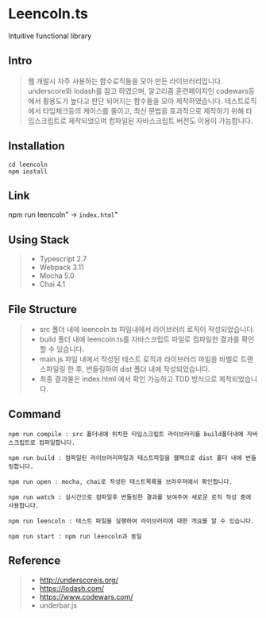 # Leencoln.ts #

Intuitive functional library

## Intro

> 웹 개발시 자주 사용하는 함수로직들을 모아 만든 라이브러리입니다. underscore와 lodash를 참고 하였으며, 알고리즘 훈련페이지인 codewars등에서 활용도가 높다고 판단 되어지는 함수들을 모아 제작하였습니다. 테스트로직에서 타입체크등의 케이스를 줄이고, 최신 문법을 효과적으로 제작하기 위해 타입스크립트로 제작되었으며 컴파일된 자바스크립트 버전도 이용이 가능합니다.

## Installation

```
cd leencoln
npm install
```

## Link
npm run leencoln" -> `index.html`"

## Using Stack

>- Typescript 2.7
>- Webpack 3.11
>- Mocha 5.0
>- Chai 4.1

## File Structure
>- src 폴더 내에 leencoln.ts 파일내에서 라이브러리 로직이 작성되었습니다.
>- build 폴더 내에 leencoln.ts를 자바스크립트 파일로 컴파일한 결과를 확인 할 수 있습니다.
>- main.js 파일 내에서 작성된 테스트 로직과 라이브러리 파일을 바벨로 트랜스파일링 한 후, 번들링하여 dist 폴더 내에 작성되었습니다.
>- 최종 결과물은 index.html 에서 확인 가능하고 TDD 방식으로 제작되었습니다.

## Command

```
npm run compile : src 폴더내에 위치한 타입스크립트 라이브러리를 build폴더내에 자바스크립트로 컴파일합니다.

npm run build : 컴파일된 라이브러리파일과 테스트파일을 웹팩으로 dist 폴더 내에 번들링합니다.

npm run open : mocha, chai로 작성된 테스트목록을 브라우져에서 확인합니다.

npm run watch : 실시간으로 컴파일후 번들링한 결과를 보여주여 새로운 로직 작성 중에 사용합니다.

npm run leencoln : 테스트 파일을 실행하여 라이브러리에 대한 개요를 알 수 있습니다.

npm run start : npm run leencoln과 동일
```

## Reference

>- http://underscorejs.org/
>- https://lodash.com/
>- https://www.codewars.com/
>- underbar.js